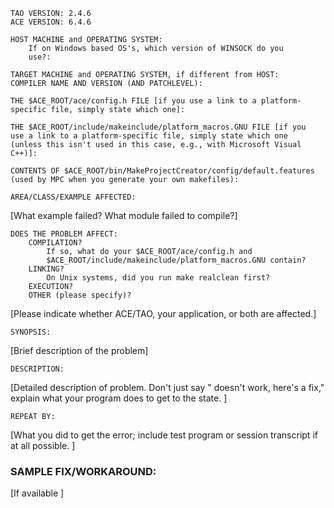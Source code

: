     TAO VERSION: 2.4.6
    ACE VERSION: 6.4.6

    HOST MACHINE and OPERATING SYSTEM:
        If on Windows based OS's, which version of WINSOCK do you
        use?:

    TARGET MACHINE and OPERATING SYSTEM, if different from HOST:
    COMPILER NAME AND VERSION (AND PATCHLEVEL):

    THE $ACE_ROOT/ace/config.h FILE [if you use a link to a platform-
    specific file, simply state which one]:

    THE $ACE_ROOT/include/makeinclude/platform_macros.GNU FILE [if you
    use a link to a platform-specific file, simply state which one
    (unless this isn't used in this case, e.g., with Microsoft Visual
    C++)]:

    CONTENTS OF $ACE_ROOT/bin/MakeProjectCreator/config/default.features
    (used by MPC when you generate your own makefiles):

    AREA/CLASS/EXAMPLE AFFECTED:
[What example failed?  What module failed to compile?]

    DOES THE PROBLEM AFFECT:
        COMPILATION?
            If so, what do your $ACE_ROOT/ace/config.h and
            $ACE_ROOT/include/makeinclude/platform_macros.GNU contain?
        LINKING?
            On Unix systems, did you run make realclean first?
        EXECUTION?
        OTHER (please specify)?
[Please indicate whether ACE/TAO, your application, or both are affected.]

    SYNOPSIS:
[Brief description of the problem]

    DESCRIPTION:
[Detailed description of problem.  Don't just say "<blah>
doesn't work, here's a fix," explain what your program does
to get to the <blah> state. ]

    REPEAT BY:
[What you did to get the error; include test program or session
transcript if at all possible.  ]

### SAMPLE FIX/WORKAROUND:
[If available ]
